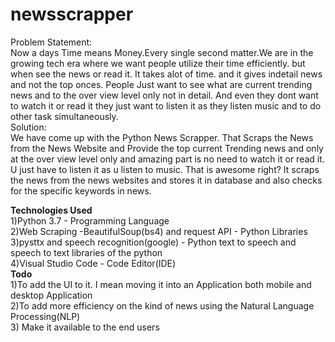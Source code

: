 # newsscrapper
Problem Statement: <br />Now a days Time means Money.Every single second matter.We are in the growing tech era where we want people utilize their time efficiently. but when
                   see the news or read it. It takes alot of time. and it gives indetail news and not the top onces. People Just want to see what are current trending news
                   and to the over view level only not in detail. And even they dont want to watch it or read it they just want to listen it as they listen music and to 
                   do other task simultaneously.<br />
Solution: <br />We have come up with the Python News Scrapper. That Scraps the News from the News Website and Provide the top current Trending news and only at the over view
          level only and amazing part is no need to watch it or read it. U just have to listen it as u listen to music. That is awesome right?
          It scraps the news from the news websites  and stores it in database and also checks for the specific keywords in news.
          
**Technologies Used**<br />
1)Python 3.7 - Programming Language<br />
2)Web Scraping -BeautifulSoup(bs4) and request API - Python Libraries<br />
3)pysttx and speech recognition(google) - Python text to speech and  speech to text libraries of the python<br />
4)Visual Studio Code - Code Editor(IDE)
<br />
**Todo**<br />
1)To add the UI to it. I mean moving it into an Application both mobile and desktop Application<br />
2)To add more  efficiency on the kind of news using  the Natural Language Processing(NLP)<br />
3) Make it available to the end users<br />



       

